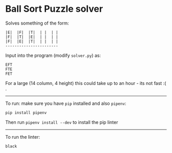 # Ball Sort Puzzle solver

Solves something of the form:

```
|E|  |F|  |T|  | |  | |
|F|  |T|  |E|  | |  | |
|F|  |E|  |T|  | |  | |
-----------------------
```
Input into the program (modify `solver.py`) as:
```
EFT
FTE
FET
```

For a large (14 column, 4 height) this could take up to an hour - its not fast :( .

-----
To run:
make sure you have `pip` installed and also `pipenv`:

`pip install pipenv`

Then run `pipenv install --dev` to install the pip linter

-----
To run the linter:

`black`